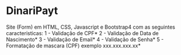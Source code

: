 # DinariPayt

Site (Form) em HTML, CSS, Javascript e Bootstrap4 com as seguintes caracteristicas: 
1 - Validação de CPF*
2 - Validação de Data de Nascimento*
3 - Validação de Email*
4 - Validação de Senha*
5 - Formatação de mascara (CPF) exemplo xxx.xxx.xxx.xx*
